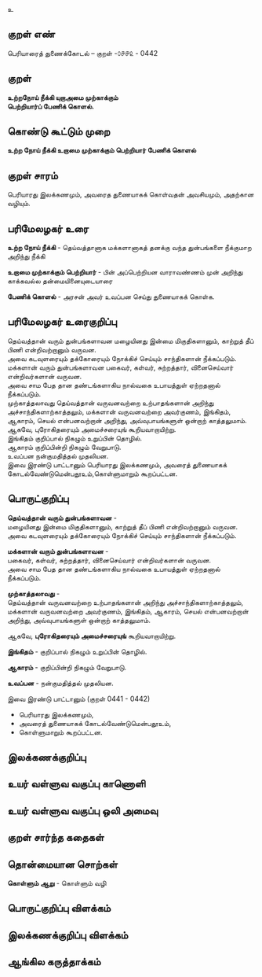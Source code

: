 உ

## குறள் எண் 

பெரியாரைத் துணைக்கோடல் – குறள் -௦௪௪௨ - 0442  

## குறள் 

**உற்றநோய் நீக்கி யுறாஅமை முற்காக்கும்  
பெற்றியார்ப் பேணிக் கொளல்.**

## கொண்டு கூட்டும் முறை

**உற்ற நோய் நீக்கி உறாமை முற்காக்கும் பெற்றியார் பேணிக் கொளல்**  

## குறள் சாரம் 

பெரியாரது இலக்கணமும், அவரைத துணையாகக் கொள்வதன் அவசியமும், அதற்கான வழியும்.  

## பரிமேலழகர் உரை

**உற்ற நோய் நீக்கி** - தெய்வத்தானாக மக்களானாகத் தனக்கு வந்த துன்பங்களை நீக்குமாற அறிந்து நீக்கி  

**உறாமை முற்காக்கும் பெற்றியார்** - பின் அப்பெற்றியன வாராவண்ணம் முன் அறிந்து காக்கவல்ல தன்மையினையுடையாரை  

**பேணிக் கொளல்** - அரசன் அவர் உவப்பன செய்து துணையாகக் கொள்க.   

## பரிமேலழகர் உரைகுறிப்பு   

தெய்வத்தான் வரும் துன்பங்களாவன மழையினது இன்மை மிகுதிகளானும், காற்றுத் தீப் பிணி என்றிவற்றானும் வருவன.  
அவை கடவுளரையும் தக்கோரையும் நோக்கிச் செய்யும் சாந்திகளான் நீக்கப்படும்.  
மக்களான் வரும் துன்பங்களாவன பகைவர், கள்வர், சுற்றத்தார், வினைசெய்வார் என்றிவர்களான் வருவன.   
அவை சாம பேத தான தண்டங்களாகிய நால்வகை உபாயத்துள் ஏற்றதனால் நீக்கப்படும்.  
முற்காத்தலாவது தெய்வத்தான் வருவனவற்றை உற்பாதங்களான் அறிந்து அச்சாந்திகளாற்காத்தலும், மக்களான் வருவனவற்றை அவர்குணம், இங்கிதம், ஆகாரம், செயல் என்பனவற்றான் அறிந்து, அவ்வுபாயங்களுள் ஒன்றாற் காத்தலுமாம்.  
ஆகவே, புரோகிதரையும் அமைச்சரையுங் கூறியவாறாயிற்று.  
இங்கிதம் குறிப்பால் நிகழும் உறுப்பின் தொழில்.  
ஆகாரம் குறிப்பின்றி நிகழும் வேறுபாடு.  
உவப்பன நன்குமதித்தல் முதலியன.  
இவை இரண்டு பாட்டானும் பெரியாரது இலக்கணமும், அவரைத் துணையாகக் கோடல்வேண்டுமென்பதூஉம்,கொள்ளுமாறும் கூறப்பட்டன.  

## பொருட்குறிப்பு 

**தெய்வத்தான் வரும் துன்பங்களாவன** -   
மழையினது இன்மை மிகுதிகளானும், காற்றுத் தீப் பிணி என்றிவற்றானும் வருவன.   
அவை கடவுளரையும் தக்கோரையும் நோக்கிச் செய்யும் சாந்திகளான் நீக்கப்படும்.  

**மக்களான் வரும் துன்பங்களாவன** -   
பகைவர், கள்வர், சுற்றத்தார், வினைசெய்வார் என்றிவர்களான் வருவன.   
அவை சாம பேத தான தண்டங்களாகிய நால்வகை உபாயத்துள் ஏற்றதனால் நீக்கப்படும்.   

**முற்காத்தலாவது** -  
தெய்வத்தான் வருவனவற்றை உற்பாதங்களான் அறிந்து அச்சாந்திகளாற்காத்தலும், மக்களான் வருவனவற்றை அவர்குணம், இங்கிதம், ஆகாரம், செயல் என்பனவற்றான் அறிந்து, அவ்வுபாயங்களுள் ஒன்றாற் காத்தலுமாம்.   

ஆகவே, **புரோகிதரையும் அமைச்சரையுங்** கூறியவாறாயிற்று.   

**இங்கிதம்** - குறிப்பால் நிகழும் உறுப்பின் தொழில்.   

**ஆகாரம்** - குறிப்பின்றி நிகழும் வேறுபாடு.   

**உவப்பன** - நன்குமதித்தல் முதலியன.   

இவை இரண்டு பாட்டானும் (குறள் 0441 - 0442)   
* பெரியாரது இலக்கணமும்,  
* அவரைத் துணையாகக் கோடல்வேண்டுமென்பதூஉம்,  
* கொள்ளுமாறும் கூறப்பட்டன. 

## இலக்கணக்குறிப்பு  


## உயர் வள்ளுவ வகுப்பு காணொளி


## உயர் வள்ளுவ வகுப்பு ஒலி அமைவு 

 
## குறள் சார்ந்த கதைகள் 


## தொன்மையான சொற்கள்

**கொள்ளும் ஆறு** - கொள்ளும் வழி  

## பொருட்குறிப்பு விளக்கம்


## இலக்கணக்குறிப்பு விளக்கம்


## ஆங்கில கருத்தாக்கம் 


